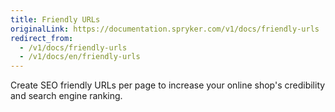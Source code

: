 ```yaml
---
title: Friendly URLs
originalLink: https://documentation.spryker.com/v1/docs/friendly-urls
redirect_from:
  - /v1/docs/friendly-urls
  - /v1/docs/en/friendly-urls
---
```


Create SEO friendly URLs per page to increase your online shop's credibility and search engine ranking.
